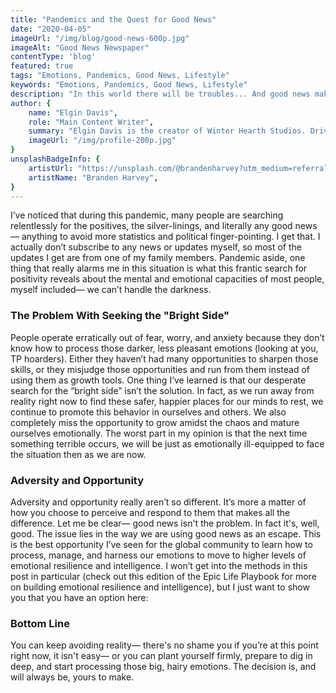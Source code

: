 ```yaml
---
title: "Pandemics and the Quest for Good News"
date: "2020-04-05"
imageUrl: "/img/blog/good-news-600p.jpg"
imageAlt: "Good News Newspaper"
contentType: 'blog'
featured: true
tags: "Emotions, Pandemics, Good News, Lifestyle"
keywords: "Emotions, Pandemics, Good News, Lifestyle"
description: "In this world there will be troubles... And good news makes those troubles seem smaller, right?"
author: {
    name: "Elgin Davis",
    role: "Main Content Writer",
    summary: "Elgin Davis is the creator of Winter Hearth Studios. Driven by a passionate spirit and boundless curiosity, Davis' work seeks to explore the depths of humanity and what it might look like to live a hyper-meaningful existence here on earth.",
    imageUrl: "/img/profile-200p.jpg" 
}
unsplashBadgeInfo: {
    artistUrl: "https://unsplash.com/@brandenharvey?utm_medium=referral&utm_campaign=photographer-credit&utm_content=creditBadge",
    artistName: "Branden Harvey",
}
---
```


I’ve noticed that during this pandemic, many people are searching relentlessly for the positives, the silver-linings, and literally any good news— anything to avoid more statistics and political finger-pointing. I get that. I actually don’t subscribe to any news or updates myself, so most of the updates I get are from one of my family members. Pandemic aside, one thing that really alarms me in this situation is what this frantic search for positivity reveals about the mental and emotional capacities of most people, myself included— we can’t handle the darkness.

### The Problem With Seeking the "Bright Side"
People operate erratically out of fear, worry, and anxiety because they don’t know how to process those darker, less pleasant emotions (looking at you, TP hoarders). Either they haven’t had many opportunities to sharpen those skills, or they misjudge those opportunities and run from them instead of using them as growth tools. One thing I’ve learned is that our desperate search for the “bright side” isn’t the solution. In fact, as we run away from reality right now to find these safer, happier places for our minds to rest, we continue to promote this behavior in ourselves and others. We also completely miss the opportunity to grow amidst the chaos and mature ourselves emotionally. The worst part in my opinion is that the next time something terrible occurs, we will be just as emotionally ill-equipped to face the situation then as we are now.

### Adversity and Opportunity
Adversity and opportunity really aren’t so different. It’s more a matter of how you choose to perceive and respond to them that makes all the difference. Let me be clear— good news isn't the problem. In fact it's, well, good. The issue lies in the way we are using good news as an escape. This is the best opportunity I’ve seen for the global community to learn how to process, manage, and harness our emotions to move to higher levels of emotional resilience and intelligence. I won’t get into the methods in this post in particular (check out this edition of the Epic Life Playbook for more on building emotional resilience and intelligence), but I just want to show you that you have an option here:

### Bottom Line
You can keep avoiding reality— there's no shame you if you’re at this point right now, it isn't easy— or you can plant yourself firmly, prepare to dig in deep, and start processing those big, hairy emotions. The decision is, and will always be, yours to make.
